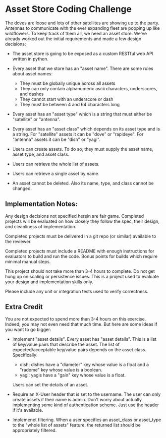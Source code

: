 Asset Store Coding Challenge
============================

The doves are loose and lots of other satellites are showing up to the party. Antennas to communicate with the ever expanding fleet are popping up like wildflowers. To keep track of them all, we need an asset store. We've already worked out the initial requirements and made a few design decisions:

- The asset store is going to be exposed as a custom RESTful web API written in python.

- Every asset that we store has an "asset name". There are some rules about asset names:
  - They must be globally unique across all assets
  - They can only contain alphanumeric ascii characters, underscores, and dashes
  - They cannot start with an underscore or dash
  - They must be between 4 and 64 characters long

- Every asset has an "asset type" which is a string that must either be "satellite" or "antenna".

- Every asset has an "asset class" which depends on its asset type and is a string. For "satellite" assets it can be "dove" or "rapideye". For "antenna" assets it can be "dish" or "yagi".

- Users can create assets. To do so, they must supply the asset name, asset type, and asset class.

- Users can retrieve the whole list of assets.

- Users can retrieve a single asset by name.

- An asset cannot be deleted. Also its name, type, and class cannot be changed.


Implementation Notes:
---------------------

Any design decisions not specified herein are fair game. Completed projects will be evaluated on how closely they follow the spec, their design, and cleanliness of implementation.

Completed projects must be delivered in a git repo (or similar) available to the reviewer.

Completed projects must include a README with enough instructions for evaluators to build and run the code. Bonus points for builds which require minimal manual steps.

This project should not take more than 3-4 hours to complete. Do not get hung up on scaling or persistence issues. This is a project used to evaluate your design and implementation skills only.

Please include any unit or integration tests used to verify correctness.

Extra Credit
------------

You are not expected to spend more than 3-4 hours on this exercise. Indeed, you may not even need that much time. But here are some ideas if you want to go bigger:

- Implement "asset details". Every asset has "asset details". This is a list of key/value pairs that describe the asset. The list of expected/acceptable key/value pairs depends on the asset class. Specifically:

    - dish: dishes have a "diameter" key whose value is a float and a "radome" key whose value is a boolean.
    - yagi: yagis have a "gain" key whose value is a float.

  Users can set the details of an asset.

- Require an X-User header that is set to the username. The user can only create assets if their name is admin. Don't worry about actually implementing some kind of authentication scheme. Just use the header if it's available.

- Implemenet filtering. When a user specifies an asset_class or asset_type to the "whole list of assets" feature, the returned list should be appropriately filtered.
